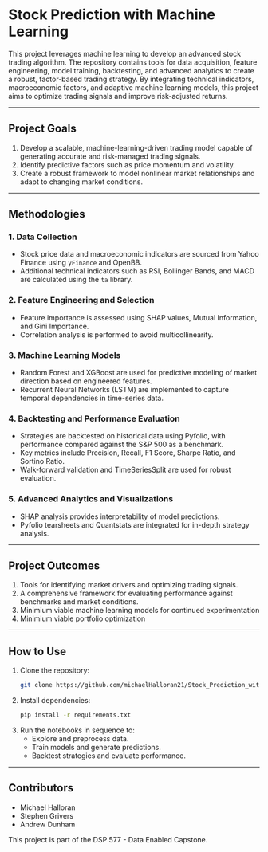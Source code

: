 # Stock Prediction with Machine Learning

This project leverages machine learning to develop an advanced stock trading algorithm. The repository contains tools for data acquisition, feature engineering, model training, backtesting, and advanced analytics to create a robust, factor-based trading strategy. By integrating technical indicators, macroeconomic factors, and adaptive machine learning models, this project aims to optimize trading signals and improve risk-adjusted returns.

---

## Project Goals

1. Develop a scalable, machine-learning-driven trading model capable of generating accurate and risk-managed trading signals.
2. Identify predictive factors such as price momentum and volatility.
3. Create a robust framework to model nonlinear market relationships and adapt to changing market conditions.

---

## Methodologies

### 1. **Data Collection**
- Stock price data and macroeconomic indicators are sourced from Yahoo Finance using `yFinance` and OpenBB.
- Additional technical indicators such as RSI, Bollinger Bands, and MACD are calculated using the `ta` library.

### 2. **Feature Engineering and Selection**
- Feature importance is assessed using SHAP values, Mutual Information, and Gini Importance.
- Correlation analysis is performed to avoid multicollinearity.

### 3. **Machine Learning Models**
- Random Forest and XGBoost are used for predictive modeling of market direction based on engineered features.
- Recurrent Neural Networks (LSTM) are implemented to capture temporal dependencies in time-series data.

### 4. **Backtesting and Performance Evaluation**
- Strategies are backtested on historical data using Pyfolio, with performance compared against the S&P 500 as a benchmark.
- Key metrics include Precision, Recall, F1 Score, Sharpe Ratio, and Sortino Ratio.
- Walk-forward validation and TimeSeriesSplit are used for robust evaluation.

### 5. **Advanced Analytics and Visualizations**
- SHAP analysis provides interpretability of model predictions.
- Pyfolio tearsheets and Quantstats are integrated for in-depth strategy analysis.

---

## Project Outcomes

1. Tools for identifying market drivers and optimizing trading signals.
2. A comprehensive framework for evaluating performance against benchmarks and market conditions.
3. Minimium viable machine learning models for continued experimentation
4. Minimium viable portfolio optimization

---

## How to Use

1. Clone the repository:
   ```bash
   git clone https://github.com/michaelHalloran21/Stock_Prediction_with_Machine_Learning.git
   ```
2. Install dependencies:
   ```bash
   pip install -r requirements.txt
   ```
3. Run the notebooks in sequence to:
   - Explore and preprocess data.
   - Train models and generate predictions.
   - Backtest strategies and evaluate performance.
  
---

## Contributors
- Michael Halloran
- Stephen Grivers
- Andrew Dunham
  
This project is part of the DSP 577 - Data Enabled Capstone.
